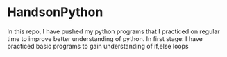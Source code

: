 # HandsonPython
In this repo, I have pushed my python programs that I practiced on regular time to improve better understanding of python.
In first stage:
I have practiced basic programs to gain understanding of if,else loops
